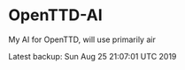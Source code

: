 # OpenTTD-AI
My AI for OpenTTD, will use primarily air

Latest backup: Sun Aug 25 21:07:01 UTC 2019
